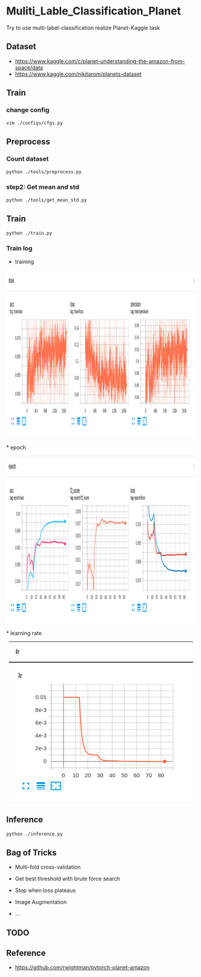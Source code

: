 # Muliti_Lable_Classification_Planet
Try to use multi-label-classification realize Planet-Kaggle task


## Dataset

* <https://www.kaggle.com/c/planet-understanding-the-amazon-from-space/data>
* <https://www.kaggle.com/nikitarom/planets-dataset>

## Train

### change config 

```shell script
vim ./configs/cfgs.py
```

## Preprocess

### Count dataset
```shell script
python ./tools/preprocess.py
```

###  step2: Get mean and std

```shell script
python ./tools/get_mean_std.py
```

## Train
```shell script
python ./train.py
```
### Train log

* training
<p align=center>
  <img src="docs/graph/train.png" width="1332" height="446">
</p>
* epoch
<p align=center>
  <img src="docs/graph/epoch.png" width="1332" height="446">
</p>
* learning rate
<p align=center>
  <img src="docs/graph/lr.png" width="491" height="429">
</p>

## Inference

```shell script
python ./inference.py
```

## Bag of Tricks

* Multi-fold cross-validation

* Get best threshold  with brute force search

* Stop when loss plateaus

* Image Augmentation

* ...

## TODO


## Reference 
* <https://github.com/rwightman/pytorch-planet-amazon>

